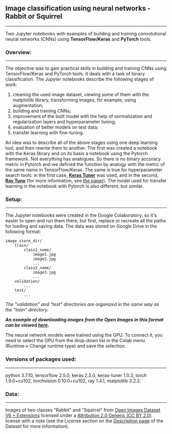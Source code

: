 ## Image classification using neural networks - Rabbit or Squirrel 
---
Two Jupyter notebooks with examples of building and training convolutional neural networks (CNNs) using **TensorFlow/Keras** and **PyTorch** tools.
### Overview:
---
The objective was to gain practical skills in building and training CNNs using TensorFlow/Keras and PyTorch tools. It deals with a task of binary classification.
The Jupyter notebooks describe the following stages of work: 
1) сleaning the used image dataset, viewing some of them with the matplotlib library, transforming images, for example, using augmentation;
3) building and training CNNs;
3) improvement of the built model with the help of normalization and regularization layers and hyperparameter tuning;
4) evaluation of better models on test data;
5) transfer learning with fine-tuning.

An idea was to describe all of the above stages using one deep learning tool, and then rewrite them to another. The first was created a notebook with the Keras library and on its basis a notebook using the Pytorch framework. Not everything has analogues. So there is no binary accuracy metric in Pytorch and we defined the function by analogy with the metric of the same name in TensorFlow/Keras. The same is true for hyperparameter search tools: in the first case, [**Keras Tuner**](https://github.com/keras-team/keras-tuner) was used, and in the second, [**Ray Tune**](https://docs.ray.io/en/latest/tune/index.html) (for more information, see [the paper](https://arxiv.org/abs/1807.05118)). The model used for transfer learning in the notebook with Pytorch is also different, but similar.
### Setup:
---
The Jupyter notebooks were created in the Google Colaboratory, so it's easier to open and run them there, but first, replace or recreate all the paths for loading and saving data. The data was stored on Google Drive in the following format:
```
image_store_dir/
    train/
        class1_name/
            image1.jpg
            image2.jpg
            ...
        class2_name/
            image3.jpg
            ...
    validation/
        ...
    test/
        ...
```
*The "validation" and "test" directories are organized in the same way as the "train" directory.*

***An example of downloading images from the Open Images in this format can be viewed [here](https://github.com/data42lana/download_images).***

The neural network models were trained using the GPU. To connect it, you need to select the GPU from the drop-down list in the Colab menu (Runtime-> Change runtime type) and save the selection.
### Versions of packages used:
---
python 3.7.10, tensorflow 2.5.0, keras 2.5.0, keras-tuner 1.0.3, torch 1.9.0+cu102, torchvision 0.10.0+cu102, ray 1.4.1, matplotlib 3.2.2.
### Data: 
---
Images of two classes "Rabbit" and "Squirrel" from [Open Images Dataset V6 + Extensions](https://storage.googleapis.com/openimages/web/index.html) licensed under a [Attribution 2.0 Generic (CC BY 2.0)](https://creativecommons.org/licenses/by/2.0/) license with a note (see the License section on the [Description page](https://storage.googleapis.com/openimages/web/factsfigures_v6.html) of the Dataset for more information).
